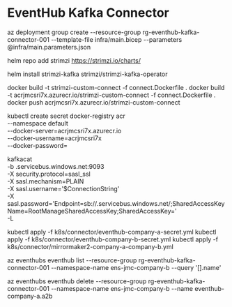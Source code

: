 # EventHub Kafka Connector

az deployment group create --resource-group rg-eventhub-kafka-connector-001 --template-file infra/main.bicep --parameters @infra/main.parameters.json

helm repo add strimzi https://strimzi.io/charts/

helm install strimzi-kafka strimzi/strimzi-kafka-operator

docker build -t strimzi-custom-connect -f connect.Dockerfile .
docker build -t acrjmcsri7x.azurecr.io/strimzi-custom-connect -f connect.Dockerfile .
docker push acrjmcsri7x.azurecr.io/strimzi-custom-connect

kubectl create secret docker-registry acr \
    --namespace default \
    --docker-server=acrjmcsri7x.azurecr.io \
    --docker-username=acrjmcsri7x \
    --docker-password=<password>

kafkacat \
    -b <name>.servicebus.windows.net:9093 \
    -X security.protocol=sasl_ssl \
    -X sasl.mechanism=PLAIN \
    -X sasl.username='$ConnectionString' \
    -X sasl.password='Endpoint=sb://<name>.servicebus.windows.net/;SharedAccessKeyName=RootManageSharedAccessKey;SharedAccessKey=<key>' \
    -L

kubectl apply -f k8s/connector/eventhub-company-a-secret.yml
kubectl apply -f k8s/connector/eventhub-company-b-secret.yml
kubectl apply -f k8s/connector/mirrormaker2-company-a-company-b.yml

az eventhubs eventhub list --resource-group rg-eventhub-kafka-connector-001 --namespace-name ens-jmc-company-b --query '[].name'

az eventhubs eventhub delete --resource-group rg-eventhub-kafka-connector-001 --namespace-name ens-jmc-company-b --name eventhub-company-a.a2b
